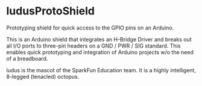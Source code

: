 ludusProtoShield
========

Prototyping shield for quick access to the GPIO pins on an Arduino. 

This is an Arduino shield that integrates an H-Bridge Driver and breaks out 
all I/O ports to three-pin headers on a GND / PWR / SIG standard. This enables quick
prototyping and integration of Arduino projects w/o the need of a breadboard.

ludus is the mascot of the SparkFun Education team. It is a highly intelligent, 8-legged (tenacled) octopus.

